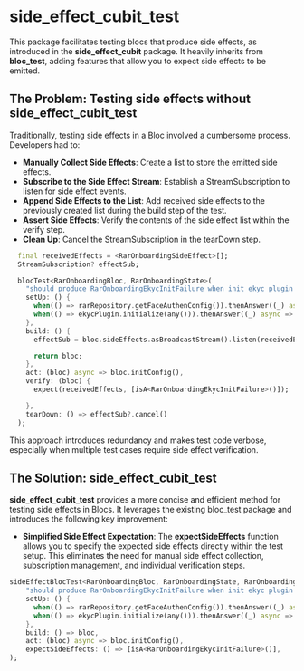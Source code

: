 # side_effect_cubit_test

This package facilitates testing blocs that produce side effects, as introduced in the **side_effect_cubit** package. 
It heavily inherits from **bloc_test**, adding features that allow you to expect side effects to be emitted.


## The Problem: Testing side effects without side_effect_cubit_test
Traditionally, testing side effects in a Bloc involved a cumbersome process. Developers had to:

- **Manually Collect Side Effects**: Create a list to store the emitted side effects.
- **Subscribe to the Side Effect Stream**: Establish a StreamSubscription to listen for side effect events.
- **Append Side Effects to the List**: Add received side effects to the previously created list during the build step of the test.
- **Assert Side Effects**: Verify the contents of the side effect list within the verify step.
- **Clean Up**: Cancel the StreamSubscription in the tearDown step.

```dart
  final receivedEffects = <RarOnboardingSideEffect>[];
  StreamSubscription? effectSub;

  blocTest<RarOnboardingBloc, RarOnboardingState>(
    "should produce RarOnboardingEkycInitFailure when init ekyc plugin fail",
    setUp: () {
      when(() => rarRepository.getFaceAuthenConfig()).thenAnswer((_) async => CakeFaceAuthenService.defaultConfig);
      when(() => ekycPlugin.initialize(any())).thenAnswer((_) async => EKYCFailure());
    },
    build: () {
      effectSub = bloc.sideEffects.asBroadcastStream().listen(receivedEffects.add);

      return bloc;
    },
    act: (bloc) async => bloc.initConfig(),
    verify: (bloc) {
      expect(receivedEffects, [isA<RarOnboardingEkycInitFailure>()]);

    },
    tearDown: () => effectSub?.cancel()
  );
```
This approach introduces redundancy and makes test code verbose, especially when multiple test cases require side effect verification.

## The Solution: side_effect_cubit_test
**side_effect_cubit_test** provides a more concise and efficient method for testing side effects in Blocs. It leverages the existing bloc_test package and introduces the following key improvement:

 - **Simplified Side Effect Expectation**: The **expectSideEffects** function allows you to specify the expected side effects directly within the test setup. This eliminates the need for manual side effect collection, subscription management, and individual verification steps.


```dart
sideEffectBlocTest<RarOnboardingBloc, RarOnboardingState, RarOnboardingSideEffect>(
    "should produce RarOnboardingEkycInitFailure when init ekyc plugin fail",
    setUp: () {
      when(() => rarRepository.getFaceAuthenConfig()).thenAnswer((_) async => CakeFaceAuthenService.defaultConfig);
      when(() => ekycPlugin.initialize(any())).thenAnswer((_) async => EKYCFailure());
    },
    build: () => bloc,
    act: (bloc) async => bloc.initConfig(),
    expectSideEffects: () => [isA<RarOnboardingEkycInitFailure>()],
);
```